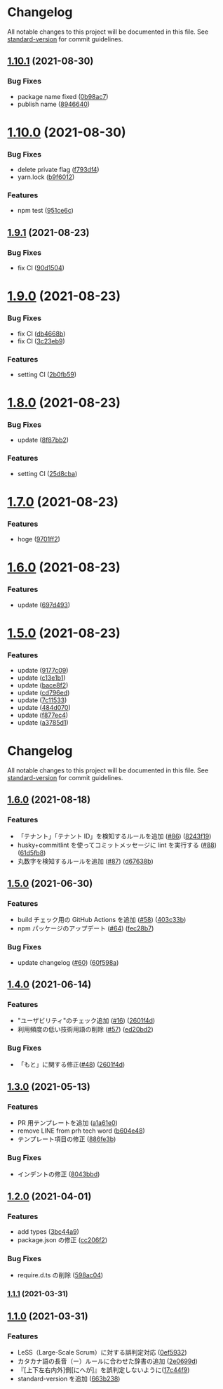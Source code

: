 # Changelog 

All notable changes to this project will be documented in this file. See [standard-version](https://github.com/conventional-changelog/standard-version) for commit guidelines.

## [1.10.1](https://github.com/kgsi/semantic-release-sample/compare/v1.10.0...v1.10.1) (2021-08-30)


### Bug Fixes

* package name fixed ([0b98ac7](https://github.com/kgsi/semantic-release-sample/commit/0b98ac7008d83fd3688d4ad80d0e7742b35595f8))
* publish name ([8946640](https://github.com/kgsi/semantic-release-sample/commit/89466403af95b8acec2ffed0679312c39a932c85))

# [1.10.0](https://github.com/kgsi/semantic-release-sample/compare/v1.9.1...v1.10.0) (2021-08-30)


### Bug Fixes

* delete private flag ([f793df4](https://github.com/kgsi/semantic-release-sample/commit/f793df45605bc461491acd973ba6455f962f0933))
* yarn.lock ([b9f6012](https://github.com/kgsi/semantic-release-sample/commit/b9f6012c46357b50333c8cb7ded601a85c601fa8))


### Features

* npm test ([951ce6c](https://github.com/kgsi/semantic-release-sample/commit/951ce6ce11d9cc0c9e736ee32ff58b9429a7297c))

## [1.9.1](https://github.com/kgsi/semantic-release-sample/compare/v1.9.0...v1.9.1) (2021-08-23)


### Bug Fixes

* fix CI ([90d1504](https://github.com/kgsi/semantic-release-sample/commit/90d1504425ba1a45e85f3e90432fa49de3ca525a))

# [1.9.0](https://github.com/kgsi/semantic-release-sample/compare/v1.8.0...v1.9.0) (2021-08-23)


### Bug Fixes

* fix CI ([db4668b](https://github.com/kgsi/semantic-release-sample/commit/db4668bd80e47ba592272798a07abd623ba89e7b))
* fix CI ([3c23eb9](https://github.com/kgsi/semantic-release-sample/commit/3c23eb92bdca11d4157e5fe6728a957f19d77e00))


### Features

* setting CI ([2b0fb59](https://github.com/kgsi/semantic-release-sample/commit/2b0fb595e54616d02bbdabe467696ced2808dca5))

# [1.8.0](https://github.com/kgsi/semantic-release-sample/compare/v1.7.0...v1.8.0) (2021-08-23)


### Bug Fixes

* update ([8f87bb2](https://github.com/kgsi/semantic-release-sample/commit/8f87bb204ef37d210807f928331b32d5d96aa1da))


### Features

* setting CI ([25d8cba](https://github.com/kgsi/semantic-release-sample/commit/25d8cba324cfc1e368e5773d1ac3dd476c029c50))

# [1.7.0](https://github.com/kgsi/semantic-release-sample/compare/v1.6.0...v1.7.0) (2021-08-23)


### Features

* hoge ([9701ff2](https://github.com/kgsi/semantic-release-sample/commit/9701ff2b97d477ce165ac2f8f55cdd697554a54c))

# [1.6.0](https://github.com/kgsi/semantic-release-sample/compare/v1.5.0...v1.6.0) (2021-08-23)


### Features

* update ([697d493](https://github.com/kgsi/semantic-release-sample/commit/697d493f7fa9a4aed38ebc559c9049f284d8164c))

# [1.5.0](https://github.com/kgsi/semantic-release-sample/compare/v1.4.0...v1.5.0) (2021-08-23)


### Features

* update ([9177c09](https://github.com/kgsi/semantic-release-sample/commit/9177c09cdafe2f30435b394f7433b61b994650f4))
* update ([c13e1b1](https://github.com/kgsi/semantic-release-sample/commit/c13e1b1e9039393c3d0f03bc3c97f0ad1ea1aec7))
* update ([bace8f2](https://github.com/kgsi/semantic-release-sample/commit/bace8f2d18fc46714bcfe000979be1e4f98a3fbb))
* update ([cd796ed](https://github.com/kgsi/semantic-release-sample/commit/cd796ed66c4c1e628d0d618fd4ea0e6be5209fa5))
* update ([7c11533](https://github.com/kgsi/semantic-release-sample/commit/7c1153311b30e469da66a71e7e51e427394d4b44))
* update ([484d070](https://github.com/kgsi/semantic-release-sample/commit/484d070eecb5a0ac3fb958115e720c5fa9efd72c))
* update ([f877ec4](https://github.com/kgsi/semantic-release-sample/commit/f877ec47e8b22766c20f2af23d9a661d1e7b0b65))
* update ([a3785d1](https://github.com/kgsi/semantic-release-sample/commit/a3785d14228e11ed09c28be66e82235d322939f2))

# Changelog

All notable changes to this project will be documented in this file. See [standard-version](https://github.com/conventional-changelog/standard-version) for commit guidelines.

## [1.6.0](https://github.com/kufu/textlint-rule-preset-smarthr/compare/v1.5.0...v1.6.0) (2021-08-18)

### Features

- 「テナント」「テナント ID」を検知するルールを追加 ([#86](https://github.com/kufu/textlint-rule-preset-smarthr/issues/86)) ([8243f19](https://github.com/kufu/textlint-rule-preset-smarthr/commit/8243f19defc28beeb4da22f8c117b8e117431408))
- husky+commitlint を使ってコミットメッセージに lint を実行する ([#88](https://github.com/kufu/textlint-rule-preset-smarthr/issues/88)) ([61d5fb8](https://github.com/kufu/textlint-rule-preset-smarthr/commit/61d5fb8c88e3778d3522573ff844f5294d5e1579))
- 丸数字を検知するルールを追加 ([#87](https://github.com/kufu/textlint-rule-preset-smarthr/issues/87)) ([d67638b](https://github.com/kufu/textlint-rule-preset-smarthr/commit/d67638b16ac17c2f309198f5b87fa5bc5b302e1c))

## [1.5.0](https://github.com/kufu/textlint-rule-preset-smarthr/compare/v1.4.0...v1.5.0) (2021-06-30)

### Features

- build チェック用の GitHub Actions を追加 ([#58](https://github.com/kufu/textlint-rule-preset-smarthr/issues/58)) ([403c33b](https://github.com/kufu/textlint-rule-preset-smarthr/commit/403c33b9fc8fa6378bd02f8f9e1f7afe4bd58f5c))
- npm パッケージのアップデート ([#64](https://github.com/kufu/textlint-rule-preset-smarthr/issues/64)) ([fec28b7](https://github.com/kufu/textlint-rule-preset-smarthr/commit/fec28b74f9ed3a32d285d9363d5f30a4c8f0a0fd))

### Bug Fixes

- update changelog ([#60](https://github.com/kufu/textlint-rule-preset-smarthr/issues/60)) ([60f598a](https://github.com/kufu/textlint-rule-preset-smarthr/commit/60f598ab12b60953b781ab81e273c9f4ca29d411))

## [1.4.0](https://github.com/kufu/textlint-rule-preset-smarthr/compare/v1.3.0...v1.4.0) (2021-06-14)

### Features

- "ユーザビリティ"のチェック追加 ([#16](https://github.com/kufu/textlint-rule-preset-smarthr/issues/16)) ([2601f4d](https://github.com/kufu/textlint-rule-preset-smarthr/commit/2601f4d8e88e8b1c43692fce812708f7213ed79a))
- 利用頻度の低い技術用語の削除 ([#57](https://github.com/kufu/textlint-rule-preset-smarthr/issues/57)) ([ed20bd2](https://github.com/kufu/textlint-rule-preset-smarthr/commit/ed20bd23faaf3aec2be7bac488af01c881328f73))

### Bug Fixes

- 「もと」に関する修正([#48](https://github.com/kufu/textlint-rule-preset-smarthr/issues/48)) ([2601f4d](https://github.com/kufu/textlint-rule-preset-smarthr/commit/05d3b28b0aad28a05b9dc8346b8d5ab3b4a7d50b))

## [1.3.0](https://github.com/kufu/textlint-rule-preset-smarthr/compare/v1.2.0...v1.3.0) (2021-05-13)

### Features

- PR 用テンプレートを追加 ([a1a61e0](https://github.com/kufu/textlint-rule-preset-smarthr/commit/a1a61e029498cf380003dc8d6fb3a798a836f78d))
- remove LINE from prh tech word ([b604e48](https://github.com/kufu/textlint-rule-preset-smarthr/commit/b604e48fa5c7d3d456cbcca8a0a6a689d76b2eb6))
- テンプレート項目の修正 ([886fe3b](https://github.com/kufu/textlint-rule-preset-smarthr/commit/886fe3bd59a495d78f3d6014c1649eac193b2166))

### Bug Fixes

- インデントの修正 ([8043bbd](https://github.com/kufu/textlint-rule-preset-smarthr/commit/8043bbd62e3d0ca6728e6aedefb2edbad7c6b7fa))

## [1.2.0](https://github.com/kufu/textlint-rule-preset-smarthr/compare/v1.1.1...v1.2.0) (2021-04-01)

### Features

- add types ([3bc44a9](https://github.com/kufu/textlint-rule-preset-smarthr/commit/3bc44a9045b7e419facc6c5318209faa62ba8003))
- package.json の修正 ([cc206f2](https://github.com/kufu/textlint-rule-preset-smarthr/commit/cc206f25c5f65981dc6b8a597543180d5f916a95))

### Bug Fixes

- require.d.ts の削除 ([598ac04](https://github.com/kufu/textlint-rule-preset-smarthr/commit/598ac0484b7884176604704819ee8986cbe46fcc))

### [1.1.1](https://github.com/kufu/textlint-rule-preset-smarthr/compare/v1.1.0...v1.1.1) (2021-03-31)

## [1.1.0](https://github.com/kgsi/textlint-rule-preset-smarthr/compare/v1.0.0...v1.1.0) (2021-03-31)

### Features

- LeSS（Large-Scale Scrum）に対する誤判定対応 ([0ef5932](https://github.com/kufu/textlint-rule-preset-smarthr/commit/0ef593209a056956eef11582f3aaef13fc790374))
- カタカナ語の長音（ー）ルールに合わせた辞書の追加 ([2e0699d](https://github.com/kgsi/textlint-rule-preset-smarthr/commit/2e0699d67c494cbb43fd79f0d881a4be99473f94))
- 『[上下左右内外]側[にへが]』を誤判定しないように([17c44f9](https://github.com/masinc/textlint-rule-preset-smarthr/commit/17c44f9c15ea8f3d7af7952c60af528b94b342b8))
- standard-version を追加 ([663b238](https://github.com/kgsi/textlint-rule-preset-smarthr/commit/663b23842f6c43f3dcd5eaf1021ad0e4fea15087))
